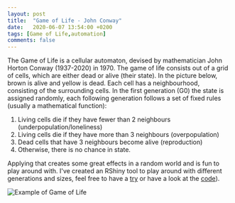 ```yaml
---
layout: post
title:  "Game of Life - John Conway"
date:   2020-06-07 13:54:00 +0200
tags: [Game of Life,automation]
comments: false
---
```


The Game of Life is a cellular automaton, devised by mathematician John Horton Conway (1937-2020) in 1970. The game of life consists out of a grid of cells, which are either dead or alive (their state). In the picture below, brown is alive and yellow is dead. Each cell has a neighbourhood, consisting of the surrounding cells. In the first generation (G0) the state is assigned randomly, each following generation follows a set of fixed rules (usually a mathematical function):

1.  Living cells die if they have fewer than 2 neighbours (underpopulation/loneliness)
2.  Living cells die if they have more than 3 neighbours (overpopulation)
3.  Dead cells that have 3 neighbours become alive (reproduction)
4.  Otherwise, there is no chance in state.

Applying that creates some great effects in a random world and is fun to play around with. I've created an RShiny tool to play around with different generations and sizes, feel free to have a [try](https://andreverhoek.shinyapps.io/GameOfLife/) or have a look at the [code](https://github.com/AndreVerhoek/game-of-life)).

![Example of Game of Life](https://media.giphy.com/media/Q5RoPWTdBUtyXjasPh/giphy.gif)
